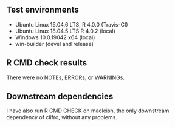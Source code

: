 ## Test environments
* Ubuntu Linux 16.04.6 LTS, R 4.0.0 (Travis-CI)
* Ubuntu Linux 18.04.5 LTS R 4.0.2 (local)
* Windows 10.0.19042 x64 (local)
* win-builder (devel and release)

## R CMD check results
There were no NOTEs, ERRORs, or WARNINGs.

## Downstream dependencies
I have also run R CMD CHECK on macleish, the only downstream dependency of 
clifro, without any problems.